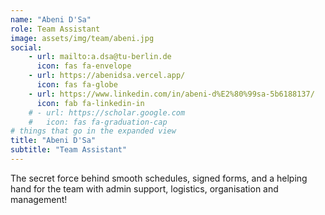 ```yaml
---
name: "Abeni D'Sa"
role: Team Assistant
image: assets/img/team/abeni.jpg
social:
    - url: mailto:a.dsa@tu-berlin.de
      icon: fas fa-envelope
    - url: https://abenidsa.vercel.app/
      icon: fas fa-globe
    - url: https://www.linkedin.com/in/abeni-d%E2%80%99sa-5b6188137/
      icon: fab fa-linkedin-in
    # - url: https://scholar.google.com
    #   icon: fas fa-graduation-cap
# things that go in the expanded view
title: "Abeni D'Sa"
subtitle: "Team Assistant"
---
```

The secret force behind smooth schedules, signed forms, and a helping hand for the team with admin support, logistics, organisation and management!

